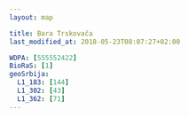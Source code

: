 ```yaml
---
layout: map

title: Bara Trskovača
last_modified_at: 2018-05-23T08:07:27+02:00

WDPA: [555552422]
BioRaS: [1]
geoSrbija:
  L1_183: [144]
  L1_302: [43]
  L1_362: [71]
---
```

